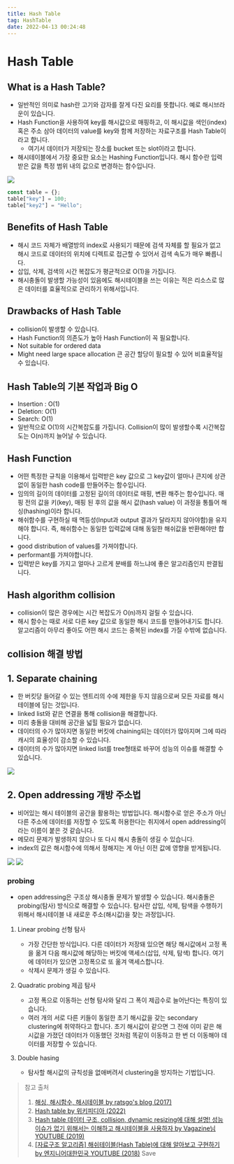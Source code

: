 ```yaml
---
title: Hash Table
tag: HashTable
date: 2022-04-13 00:24:48
---
```


# Hash Table

## What is a Hash Table?

- 일반적인 의미로 hash란 고기와 감자를 잘게 다진 요리를 뜻합니다. 예로 해시브라운이 있습니다.
- Hash Function을 사용하여 key를 해시값으로 매핑하고, 이 해시값을 색인(index) 혹은 주소 삼아 데이터의 value를 key와 함께 저장하는 자료구조를 Hash Table이라고 합니다.
  - 여기서 데이터가 저장되는 장소를 bucket 또는 slot이라고 합니다.
- 해시테이블에서 가장 중요한 요소는 Hashing Function입니다. 해시 함수란 입력받은 값을 특정 범위 내의 값으로 변경하는 함수입니다.

<!-- ### Hash Table in JavaScript
- 메모리 관점에서 자바스크립트는 하위 레벨의 언어인데요, 자바스크립트로 Hash Table을 직접 구현해서 사용하는 것은 기술적으로 거의 불가능합니다.
- we use javascript plain objects in the place of Hash Table. 해시테이블 대신 일반 객체를 사용함 (자바스크립트에 있는 plain object가 해시테이블을 이용해 구현됐고 해시테이블과 유사한 성격을 가졌다고 합니다..)  -->

<a href="https://en.wikipedia.org/wiki/Hash_table#Choosing_a_hash_function" target='_blank'> 
<img src="https://upload.wikimedia.org/wikipedia/commons/thumb/7/7d/Hash_table_3_1_1_0_1_0_0_SP.svg/1280px-Hash_table_3_1_1_0_1_0_0_SP.svg.png"></a>

```js
const table = {};
table["key"] = 100;
table["key2"] = "Hello";
```

## Benefits of Hash Table

- 해시 코드 자체가 배열방의 index로 사용되기 때문에 검색 자체를 할 필요가 없고 해시 코드로 데이터의 위치에 디렉트로 접근할 수 있어서 검색 속도가 매우 빠릅니다.
- 삽입, 삭제, 검색의 시간 복잡도가 평균적으로 O(1)을 가집니다.
- 해시충돌이 발생할 가능성이 있음에도 해시테이블을 쓰는 이유는 적은 리소스로 많은 데이터를 효율적으로 관리하기 위해서입니다.

## Drawbacks of Hash Table

- collision이 발생할 수 있습니다.
- Hash Function의 의존도가 높아 Hash Function이 꼭 필요합니다.
- Not suitable for ordered data
- Might need large space allocation 큰 공간 할당이 필요할 수 있어 비효율적일 수 있습니다.

## Hash Table의 기본 작업과 Big O

- Insertion : O(1)
- Deletion: O(1)
- Search: O(1)
- 일반적으로 O(1)의 시간복잡도를 가집니다. Collision이 많이 발생할수록 시간복잡도는 O(n)까지 늘어날 수 있습니다.

## Hash Function

- 어떤 특정한 규칙을 이용해서 입력받은 key 값으로 그 key값이 얼마나 큰지에 상관없이 동일한 hash code를 만들어주는 함수입니다.
- 임의의 길이의 데이터를 고정된 길이의 데이터로 매핑, 변환 해주는 함수입니다. 매핑 전의 값을 키(key), 매핑 된 후의 값을 해시 값(hash value) 이 과정을 통틀어 해싱(hashing)이라 합니다.
- 해쉬함수를 구현하실 때 멱등성(Input과 output 결과가 달라지지 않아야함)을 유지해야 합니다. 즉, 해쉬함수는 동일한 입력값에 대해 동일한 해쉬값을 반환해야만 합니다.
- good distribution of values를 가져야합니다.
- performant를 가져야합니다.
- 입력받은 key를 가지고 얼마나 고르게 분배를 하느냐에 좋은 알고리즘인지 판결됩니다.

## Hash algorithm collision

- collision이 많은 경우에는 시간 복잡도가 O(n)까지 걸릴 수 있습니다.
- 해시 함수는 때로 서로 다른 key 값으로 동일한 해시 코드를 만들어내기도 합니다. 알고리즘이 아무리 좋아도 어떤 해시 코드는 중복된 index를 가질 수밖에 없습니다.

## collision 해결 방법

## 1. Separate chaining

- 한 버킷당 들어갈 수 있는 엔트리의 수에 제한을 두지 않음으로써 모든 자료를 해시테이블에 담는 것입니다.
- linked list와 같은 연결을 통해 collision을 해결합니다.
- 미리 충돌을 대비해 공간을 넓힐 필요가 없습니다.
- 데이터의 수가 많아지면 동일한 버킷에 chaining되는 데이터가 많아지며 그에 따라 캐시의 효율성이 감소할 수 있습니다.
- 데이터의 수가 많아지면 linked list를 tree형태로 바꾸어 성능의 이슈를 해결할 수 있습니다.

<a href="https://en.wikipedia.org/wiki/Hash_table#Choosing_a_hash_function" target='_blank'> 
<img src="https://upload.wikimedia.org/wikipedia/commons/thumb/d/d0/Hash_table_5_0_1_1_1_1_1_LL.svg/1280px-Hash_table_5_0_1_1_1_1_1_LL.svg.png"></a>

## 2. Open addressing 개방 주소법

- 비어있는 해시 테이블의 공간을 활용하는 방법입니다. 해시함수로 얻은 주소가 아닌 다른 주소에 데이터를 저장할 수 있도록 허용한다는 취지에서 open addressing이라는 이름이 붙은 것 같습니다.
- 메모리 문제가 발생하지 않으나 또 다시 해시 충돌이 생길 수 있습니다.
- index의 값은 해시함수에 의해서 정해지는 게 아닌 이전 값에 영향을 받게됩니다.

<a href="https://en.wikipedia.org/wiki/Hash_table#Choosing_a_hash_function" target='_blank'> 
<img src="https://upload.wikimedia.org/wikipedia/commons/thumb/b/bf/Hash_table_5_0_1_1_1_1_0_SP.svg/1024px-Hash_table_5_0_1_1_1_1_0_SP.svg.png"></a>

<a href="https://en.wikipedia.org/wiki/Hash_table#Choosing_a_hash_function" target='_blank'> 
<img src="https://upload.wikimedia.org/wikipedia/commons/thumb/9/90/HASHTB12.svg/1920px-HASHTB12.svg.png"></a>

### probing

- open addressing은 구조상 해시충돌 문제가 발생할 수 있습니다. 해시충돌은 probing(탐사) 방식으로 해결할 수 있습니다. 탐사란 삽입, 삭제, 탐색을 수행하기 위해서 해시테이블 내 새로운 주소(해시값)을 찾는 과정입니다.

1. Linear probing 선형 탐사

   - 가장 간단한 방식입니다. 다른 데이터가 저장돼 있으면 해당 해시값에서 고정 폭을 옮겨 다음 해시값에 해당하는 버킷에 액세스(삽입, 삭제, 탐색) 합니다. 여기에 데이터가 있으면 고정폭으로 또 옮겨 액세스합니다.
   - 삭제시 문제가 생길 수 있습니다.

2. Quadratic probing 제곱 탐사

   - 고정 폭으로 이동하는 선형 탐사와 달리 그 폭이 제곱수로 늘어난다는 특징이 있습니다.
   - 여러 개의 서로 다른 키들이 동일한 초기 해시값을 갖는 secondary clustering에 취약하다고 합니다. 초기 해시값이 같으면 그 전에 이미 같은 해시값을 가졌던 데이터가 이동했던 것처럼 똑같이 이동하고 한 번 더 이동해야 데이터를 저장할 수 있습니다.

3. Double hasing
   - 탐사할 해시값의 규칙성을 없애버려서 clustering을 방지하는 기법입니다.

> 참고 출처
>
> 1. [해싱, 해시함수, 해시테이블 by ratsgo's blog (2017)](https://ratsgo.github.io/data%20structure&algorithm/2017/10/25/hash/)
> 2. [Hash table by 위키피디아 (2022)](https://en.wikipedia.org/wiki/Hash_table#Choosing_a_hash_function)
> 3. [Hash table 데이터 구조, collision, dynamic resizing에 대해 설명! 성능 이슈가 없기 위해서는 이해하고 해시테이블을 사용하자 by Vagazine님 YOUTUBE (2019)](https://www.youtube.com/watch?v=W-KV24YEB9g)
> 4. [[자료구조 알고리즘] 해쉬테이블(Hash Table)에 대해 알아보고 구현하기 by 엔지니어대한민국 YOUTUBE (2018)](https://www.youtube.com/watch?v=Vi0hauJemxA)
>    Save
